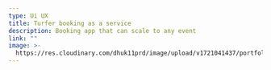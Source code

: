 ```yaml
---
type: Ui UX
title: Turfer booking as a service
description: Booking app that can scale to any event
link: ""
image: >-
  https://res.cloudinary.com/dhuk11prd/image/upload/v1721041437/portfolio-tina/Turfer_thumbnail_2_dwlk67.png
---
```

